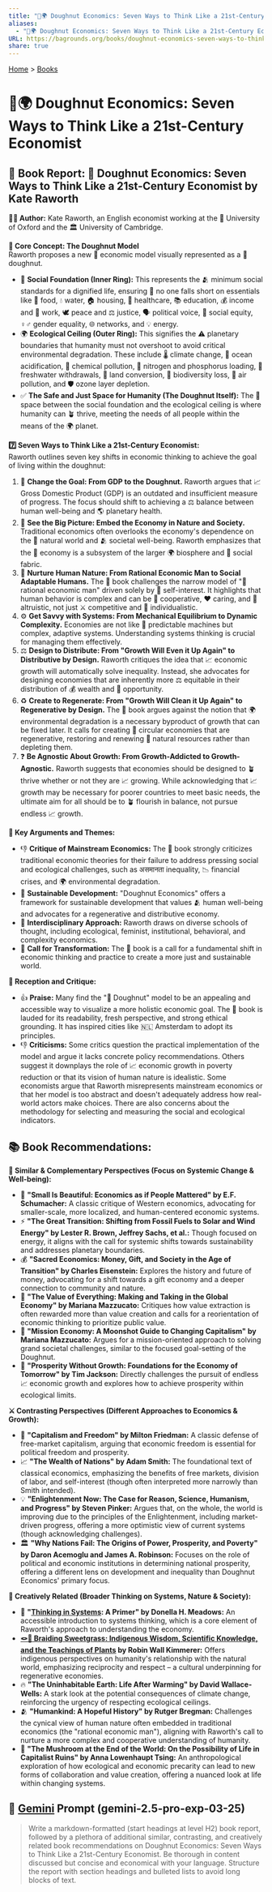 ```yaml
---
title: "🍩🌍 Doughnut Economics: Seven Ways to Think Like a 21st-Century Economist"
aliases:
  - "🍩🌍 Doughnut Economics: Seven Ways to Think Like a 21st-Century Economist"
URL: https://bagrounds.org/books/doughnut-economics-seven-ways-to-think-like-a-21st-century-economist
share: true
---
```

[Home](../index.md) > [Books](./index.md)  
# 🍩🌍 Doughnut Economics: Seven Ways to Think Like a 21st-Century Economist  
## 📖 Book Report: 🍩 Doughnut Economics: Seven Ways to Think Like a 21st-Century Economist by Kate Raworth  
  
**👩‍💼 Author:** Kate Raworth, an English economist working at the 🏫 University of Oxford and the 🏛️ University of Cambridge.  
  
**🔑 Core Concept: The Doughnut Model**  
Raworth proposes a new 🔄 economic model visually represented as a 🍩 doughnut.  
* 🌱 **Social Foundation (Inner Ring):** This represents the 🫂 minimum social standards for a dignified life, ensuring 🚫 no one falls short on essentials like 🍔 food, 💧 water, 🏠 housing, 🏥 healthcare, 📚 education, 💰 income and 💼 work, 🕊️ peace and ⚖️ justice, 🗣️ political voice, 🤝 social equity, ♀️♂️ gender equality, 🌐 networks, and 💡 energy.  
* 🌍 **Ecological Ceiling (Outer Ring):** This signifies the ⚠️ planetary boundaries that humanity must not overshoot to avoid critical environmental degradation. These include 🌡️ climate change, 🌊 ocean acidification, 🧪 chemical pollution, 🌾 nitrogen and phosphorus loading, 🚰 freshwater withdrawals, 🚜 land conversion, 🦋 biodiversity loss, 💨 air pollution, and 🛡️ ozone layer depletion.  
* ✅ **The Safe and Just Space for Humanity (The Doughnut Itself):** The 🍩 space between the social foundation and the ecological ceiling is where humanity can 🪴 thrive, meeting the needs of all people within the means of the 🌍 planet.  
  
**7️⃣ Seven Ways to Think Like a 21st-Century Economist:**  
Raworth outlines seven key shifts in economic thinking to achieve the goal of living within the doughnut:  
  
1. 🎯 **Change the Goal: From GDP to the Doughnut.** Raworth argues that 📈 Gross Domestic Product (GDP) is an outdated and insufficient measure of progress. The focus should shift to achieving a ⚖️ balance between human well-being and 🌎 planetary health.  
2. 🔭 **See the Big Picture: Embed the Economy in Nature and Society.** Traditional economics often overlooks the economy's dependence on the 🌳 natural world and 🫂 societal well-being. Raworth emphasizes that the 💸 economy is a subsystem of the larger 🌍 biosphere and 🧵 social fabric.  
3. 🌱 **Nurture Human Nature: From Rational Economic Man to Social Adaptable Humans.** The 📖 book challenges the narrow model of "🤔 rational economic man" driven solely by 👤 self-interest. It highlights that human behavior is complex and can be 🤝 cooperative, ❤️ caring, and 🙏 altruistic, not just ⚔️ competitive and 🧍 individualistic.  
4. ⚙️ **Get Savvy with Systems: From Mechanical Equilibrium to Dynamic Complexity.** Economies are not like 🤖 predictable machines but complex, adaptive systems. Understanding systems thinking is crucial for managing them effectively.  
5. ⚖️ **Design to Distribute: From "Growth Will Even it Up Again" to Distributive by Design.** Raworth critiques the idea that 📈 economic growth will automatically solve inequality. Instead, she advocates for designing economies that are inherently more ⚖️ equitable in their distribution of 💰 wealth and 🤝 opportunity.  
6. ♻️ **Create to Regenerate: From "Growth Will Clean it Up Again" to Regenerative by Design.** The 📖 book argues against the notion that 🌍 environmental degradation is a necessary byproduct of growth that can be fixed later. It calls for creating 🔄 circular economies that are regenerative, restoring and renewing 🌳 natural resources rather than depleting them.  
7. ❓ **Be Agnostic About Growth: From Growth-Addicted to Growth-Agnostic.** Raworth suggests that economies should be designed to 🪴 thrive whether or not they are 📈 growing. While acknowledging that 📈 growth may be necessary for poorer countries to meet basic needs, the ultimate aim for all should be to 🪴 flourish in balance, not pursue endless 📈 growth.  
  
**🔑 Key Arguments and Themes:**  
* 👎 **Critique of Mainstream Economics:** The 📖 book strongly criticizes traditional economic theories for their failure to address pressing social and ecological challenges, such as असमानता inequality, 📉 financial crises, and 🌍 environmental degradation.  
* 🌱 **Sustainable Development:** "Doughnut Economics" offers a framework for sustainable development that values 🫂 human well-being and advocates for a regenerative and distributive economy.  
* 🤝 **Interdisciplinary Approach:** Raworth draws on diverse schools of thought, including ecological, feminist, institutional, behavioral, and complexity economics.  
* 📢 **Call for Transformation:** The 📖 book is a call for a fundamental shift in economic thinking and practice to create a more just and sustainable world.  
  
**📰 Reception and Critique:**  
* 👍 **Praise:** Many find the "🍩 Doughnut" model to be an appealing and accessible way to visualize a more holistic economic goal. The 📖 book is lauded for its readability, fresh perspective, and strong ethical grounding. It has inspired cities like 🇳🇱 Amsterdam to adopt its principles.  
* 👎 **Criticisms:** Some critics question the practical implementation of the model and argue it lacks concrete policy recommendations. Others suggest it downplays the role of 📈 economic growth in poverty reduction or that its vision of human nature is idealistic. Some economists argue that Raworth misrepresents mainstream economics or that her model is too abstract and doesn't adequately address how real-world actors make choices. There are also concerns about the methodology for selecting and measuring the social and ecological indicators.  
  
## 📚 Book Recommendations:  
  
**🤝 Similar & Complementary Perspectives (Focus on Systemic Change & Well-being):**  
  
* 🌱 **"Small Is Beautiful: Economics as if People Mattered" by E.F. Schumacher:** A classic critique of Western economics, advocating for smaller-scale, more localized, and human-centered economic systems.  
* ⚡ **"The Great Transition: Shifting from Fossil Fuels to Solar and Wind Energy" by Lester R. Brown, Jeffrey Sachs, et al.:** Though focused on energy, it aligns with the call for systemic shifts towards sustainability and addresses planetary boundaries.  
* 💰 **"Sacred Economics: Money, Gift, and Society in the Age of Transition" by Charles Eisenstein:** Explores the history and future of money, advocating for a shift towards a gift economy and a deeper connection to community and nature.  
* 💎 **"The Value of Everything: Making and Taking in the Global Economy" by Mariana Mazzucato:** Critiques how value extraction is often rewarded more than value creation and calls for a reorientation of economic thinking to prioritize public value.  
* 🚀 **"Mission Economy: A Moonshot Guide to Changing Capitalism" by Mariana Mazzucato:** Argues for a mission-oriented approach to solving grand societal challenges, similar to the focused goal-setting of the Doughnut.  
* 🌱 **"Prosperity Without Growth: Foundations for the Economy of Tomorrow" by Tim Jackson:** Directly challenges the pursuit of endless 📈 economic growth and explores how to achieve prosperity within ecological limits.  
  
**⚔️ Contrasting Perspectives (Different Approaches to Economics & Growth):**  
  
* 🗽 **"Capitalism and Freedom" by Milton Friedman:** A classic defense of free-market capitalism, arguing that economic freedom is essential for political freedom and prosperity.  
* 📈 **"The Wealth of Nations" by Adam Smith:** The foundational text of classical economics, emphasizing the benefits of free markets, division of labor, and self-interest (though often interpreted more narrowly than Smith intended).  
* 💡 **"Enlightenment Now: The Case for Reason, Science, Humanism, and Progress" by Steven Pinker:** Argues that, on the whole, the world is improving due to the principles of the Enlightenment, including market-driven progress, offering a more optimistic view of current systems (though acknowledging challenges).  
* 🏛️ **"Why Nations Fail: The Origins of Power, Prosperity, and Poverty" by Daron Acemoglu and James A. Robinson:** Focuses on the role of political and economic institutions in determining national prosperity, offering a different lens on development and inequality than Doughnut Economics' primary focus.  
  
**🎨 Creatively Related (Broader Thinking on Systems, Nature & Society):**  
  
* 🔄 **"[Thinking in Systems](./thinking-in-systems.md): A Primer" by Donella H. Meadows:** An accessible introduction to systems thinking, which is a core element of Raworth's approach to understanding the economy.  
* **[🪢🌾 Braiding Sweetgrass: Indigenous Wisdom, Scientific Knowledge, and the Teachings of Plants](./braiding-sweetgrass.md) by Robin Wall Kimmerer:** Offers indigenous perspectives on humanity's relationship with the natural world, emphasizing reciprocity and respect – a cultural underpinning for regenerative economies.  
* 🔥 **"The Uninhabitable Earth: Life After Warming" by David Wallace-Wells:** A stark look at the potential consequences of climate change, reinforcing the urgency of respecting ecological ceilings.  
* 🫂 **"Humankind: A Hopeful History" by Rutger Bregman:** Challenges the cynical view of human nature often embedded in traditional economics (the "rational economic man"), aligning with Raworth's call to nurture a more complex and cooperative understanding of humanity.  
* 🍄 **"The Mushroom at the End of the World: On the Possibility of Life in Capitalist Ruins" by Anna Lowenhaupt Tsing:** An anthropological exploration of how ecological and economic precarity can lead to new forms of collaboration and value creation, offering a nuanced look at life within changing systems.  
  
## 💬 [Gemini](../software/gemini.md) Prompt (gemini-2.5-pro-exp-03-25)  
> Write a markdown-formatted (start headings at level H2) book report, followed by a plethora of additional similar, contrasting, and creatively related book recommendations on Doughnut Economics: Seven Ways to Think Like a 21st-Century Economist. Be thorough in content discussed but concise and economical with your language. Structure the report with section headings and bulleted lists to avoid long blocks of text.